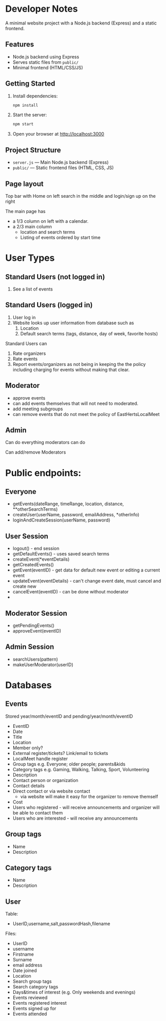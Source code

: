 # Developer Notes

A minimal website project with a Node.js backend (Express) and a static frontend.

## Features
- Node.js backend using Express
- Serves static files from `public/`
- Minimal frontend (HTML/CSS/JS)

## Getting Started

1. Install dependencies:
   ```sh
   npm install
   ```
2. Start the server:
   ```sh
   npm start
   ```
3. Open your browser at [http://localhost:3000](http://localhost:3000)

## Project Structure
- `server.js` — Main Node.js backend (Express)
- `public/` — Static frontend files (HTML, CSS, JS)

## Page layout
Top bar with Home on left search in the middle and login/sign up on the right

The main page has 
* a 1/3 column on left with a calendar.
* a 2/3 main column
  * location and search terms
  * Listing of events ordered by start time

# User Types

## Standard Users (not logged in)

1. See a list of events

## Standard Users (logged in)

1. User log in
2. Website looks up user information from database such as
   1. Location
   2. Default search terms (tags, distance, day of week, favorite hosts)

Standard Users can
1. Rate organizers
2. Rate events
3. Report events/organizers as not being in keeping the the policy including charging for events without making that clear.


## Moderator

* approve events 
* can add events themselves that will not need to moderated. 
* add meeting subgroups
* can remove events that do not meet the policy of EastHertsLocalMeet

## Admin

Can do everything moderators can do

Can add/remove Moderators

# Public endpoints:

## Everyone

 * getEvents(dateRange, timeRange, location, distance, **otherSearchTerms)
 * createUser(userName, password, emailAddress, *otherInfo)
 * loginAndCreateSession(userName, password)

## User Session

 * logout() - end session
 * getDefaultEvents() - uses saved search terms
 * createEvent(*eventDetails)
 * getCreatedEvents()
 * getEvent(eventID) - get data for default new event or editing a current event
 * updateEvent(eventDetails) - can't change event date, must cancel and create new
 * cancelEvent(eventID) - can be done without moderator
 * 
## Moderator Session  

 * getPendingEvents()
 * approveEvent(eventID)

## Admin Session

 * searchUsers(pattern)
 * makeUserModerator(userID)

# Databases

## Events

Stored year/month/eventID and pending/year/month/eventID

  * EventID
  * Date
  * Title
  * Location
  * Member only?
  * External register/tickets? Link/email to tickets
  * LocalMeet handle register
  * Group tags e.g. Everyone; older people; parents&kids
  * Category tags e.g. Gaming, Walking, Talking, Sport, Volunteering
  * Description
  * Contact person or organization
  * Contact details
  * Direct contact or via website contact
    * via website will make it easy for the organizer to remove themself
  * Cost 
  * Users who registered - will receive announcements and organizer will be able to contact them
  * Users who are interested - will receive any announcements

## Group tags

 * Name
 * Description

## Category tags

 * Name
 * Description 

## User

Table:
 * UserID,username,salt,passwordHash,filename

Files:

 * UserID
 * username
 * Firstname
 * Surname
 * email address
 * Date joined
 * Location 
 * Search group tags
 * Search category tags
 * Days&times of interest (e.g. Only weekends and evenings)
 * Events reviewed
 * Events registered interest
 * Events signed up for
 * Events attended
 